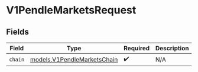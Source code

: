 # V1PendleMarketsRequest


## Fields

| Field                                                            | Type                                                             | Required                                                         | Description                                                      |
| ---------------------------------------------------------------- | ---------------------------------------------------------------- | ---------------------------------------------------------------- | ---------------------------------------------------------------- |
| `chain`                                                          | [models.V1PendleMarketsChain](../models/v1pendlemarketschain.md) | :heavy_check_mark:                                               | N/A                                                              |